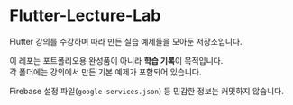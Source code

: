# Flutter-Lecture-Lab

Flutter 강의를 수강하며 따라 만든 실습 예제들을 모아둔 저장소입니다.

이 레포는 포트폴리오용 완성품이 아니라 **학습 기록**이 목적입니다.  
각 폴더에는 강의에서 만든 기본 예제가 포함되어 있습니다.

Firebase 설정 파일(`google-services.json`) 등 민감한 정보는 커밋하지 않습니다.
